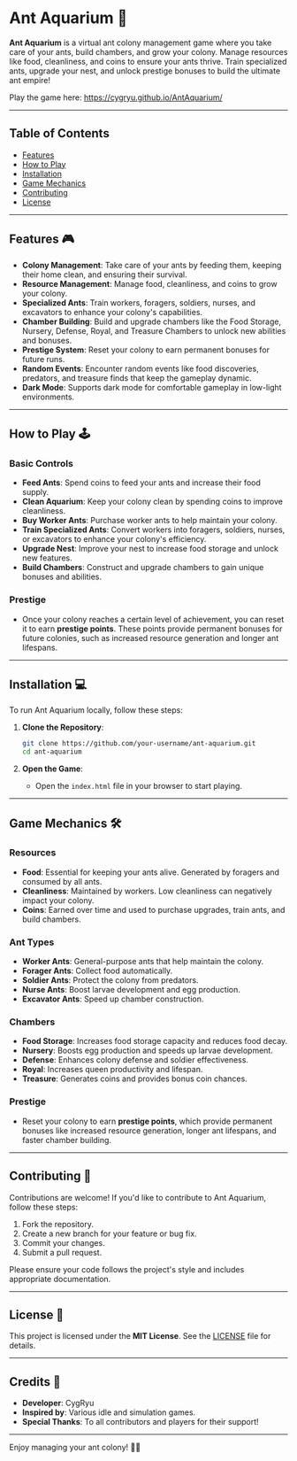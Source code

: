 # Ant Aquarium 🐜

**Ant Aquarium** is a virtual ant colony management game where you take care of your ants, build chambers, and grow your colony. Manage resources like food, cleanliness, and coins to ensure your ants thrive. Train specialized ants, upgrade your nest, and unlock prestige bonuses to build the ultimate ant empire!

Play the game here: https://cygryu.github.io/AntAquarium/

---

## Table of Contents
- [Features](#features)
- [How to Play](#how-to-play)
- [Installation](#installation)
- [Game Mechanics](#game-mechanics)
- [Contributing](#contributing)
- [License](#license)

---

## Features 🎮
- **Colony Management**: Take care of your ants by feeding them, keeping their home clean, and ensuring their survival.
- **Resource Management**: Manage food, cleanliness, and coins to grow your colony.
- **Specialized Ants**: Train workers, foragers, soldiers, nurses, and excavators to enhance your colony's capabilities.
- **Chamber Building**: Build and upgrade chambers like the Food Storage, Nursery, Defense, Royal, and Treasure Chambers to unlock new abilities and bonuses.
- **Prestige System**: Reset your colony to earn permanent bonuses for future runs.
- **Random Events**: Encounter random events like food discoveries, predators, and treasure finds that keep the gameplay dynamic.
- **Dark Mode**: Supports dark mode for comfortable gameplay in low-light environments.

---

## How to Play 🕹️

### Basic Controls
- **Feed Ants**: Spend coins to feed your ants and increase their food supply.
- **Clean Aquarium**: Keep your colony clean by spending coins to improve cleanliness.
- **Buy Worker Ants**: Purchase worker ants to help maintain your colony.
- **Train Specialized Ants**: Convert workers into foragers, soldiers, nurses, or excavators to enhance your colony's efficiency.
- **Upgrade Nest**: Improve your nest to increase food storage and unlock new features.
- **Build Chambers**: Construct and upgrade chambers to gain unique bonuses and abilities.

### Prestige
- Once your colony reaches a certain level of achievement, you can reset it to earn **prestige points**. These points provide permanent bonuses for future colonies, such as increased resource generation and longer ant lifespans.

---

## Installation 💻

To run Ant Aquarium locally, follow these steps:

1. **Clone the Repository**:
   ```bash
   git clone https://github.com/your-username/ant-aquarium.git
   cd ant-aquarium
   ```

2. **Open the Game**:
   - Open the `index.html` file in your browser to start playing.

---

## Game Mechanics 🛠️

### Resources
- **Food**: Essential for keeping your ants alive. Generated by foragers and consumed by all ants.
- **Cleanliness**: Maintained by workers. Low cleanliness can negatively impact your colony.
- **Coins**: Earned over time and used to purchase upgrades, train ants, and build chambers.

### Ant Types
- **Worker Ants**: General-purpose ants that help maintain the colony.
- **Forager Ants**: Collect food automatically.
- **Soldier Ants**: Protect the colony from predators.
- **Nurse Ants**: Boost larvae development and egg production.
- **Excavator Ants**: Speed up chamber construction.

### Chambers
- **Food Storage**: Increases food storage capacity and reduces food decay.
- **Nursery**: Boosts egg production and speeds up larvae development.
- **Defense**: Enhances colony defense and soldier effectiveness.
- **Royal**: Increases queen productivity and lifespan.
- **Treasure**: Generates coins and provides bonus coin chances.

### Prestige
- Reset your colony to earn **prestige points**, which provide permanent bonuses like increased resource generation, longer ant lifespans, and faster chamber building.

---

## Contributing 🤝

Contributions are welcome! If you'd like to contribute to Ant Aquarium, follow these steps:

1. Fork the repository.
2. Create a new branch for your feature or bug fix.
3. Commit your changes.
4. Submit a pull request.

Please ensure your code follows the project's style and includes appropriate documentation.

---

## License 📄

This project is licensed under the **MIT License**. See the [LICENSE](LICENSE) file for details.

---

## Credits 👏

- **Developer**: CygRyu
- **Inspired by**: Various idle and simulation games.
- **Special Thanks**: To all contributors and players for their support!

---

Enjoy managing your ant colony! 🐜✨
